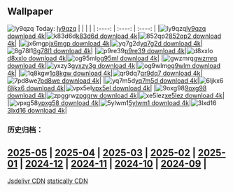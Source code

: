 ## Wallpaper
![ly9qzq](https://w.wallhaven.cc/full/ly/wallhaven-ly9qzq.jpg) Today: [ly9qzq](https://th.wallhaven.cc/small/ly/ly9qzq.jpg)
|      |      |      |
| :----: | :----: | :----: |
|![ly9qzq](https://th.wallhaven.cc/small/ly/ly9qzq.jpg)[ly9qzq download 4k](https://wallhaven.cc/w/ly9qzq)|![k83d6d](https://th.wallhaven.cc/small/k8/k83d6d.jpg)[k83d6d download 4k](https://wallhaven.cc/w/k83d6d)|![852qp2](https://th.wallhaven.cc/small/85/852qp2.jpg)[852qp2 download 4k](https://wallhaven.cc/w/852qp2)|
|![jx6mgp](https://th.wallhaven.cc/small/jx/jx6mgp.jpg)[jx6mgp download 4k](https://wallhaven.cc/w/jx6mgp)|![yq7g2d](https://th.wallhaven.cc/small/yq/yq7g2d.jpg)[yq7g2d download 4k](https://wallhaven.cc/w/yq7g2d)|![8g78l1](https://th.wallhaven.cc/small/8g/8g78l1.jpg)[8g78l1 download 4k](https://wallhaven.cc/w/8g78l1)|
|![p9re39](https://th.wallhaven.cc/small/p9/p9re39.jpg)[p9re39 download 4k](https://wallhaven.cc/w/p9re39)|![d8xxlo](https://th.wallhaven.cc/small/d8/d8xxlo.jpg)[d8xxlo download 4k](https://wallhaven.cc/w/d8xxlo)|![og95ml](https://th.wallhaven.cc/small/og/og95ml.jpg)[og95ml download 4k](https://wallhaven.cc/w/og95ml)|
|![gwzmrq](https://th.wallhaven.cc/small/gw/gwzmrq.jpg)[gwzmrq download 4k](https://wallhaven.cc/w/gwzmrq)|![yxzy3g](https://th.wallhaven.cc/small/yx/yxzy3g.jpg)[yxzy3g download 4k](https://wallhaven.cc/w/yxzy3g)|![og9wlm](https://th.wallhaven.cc/small/og/og9wlm.jpg)[og9wlm download 4k](https://wallhaven.cc/w/og9wlm)|
|![1q8kgw](https://th.wallhaven.cc/small/1q/1q8kgw.jpg)[1q8kgw download 4k](https://wallhaven.cc/w/1q8kgw)|![qr9dq7](https://th.wallhaven.cc/small/qr/qr9dq7.jpg)[qr9dq7 download 4k](https://wallhaven.cc/w/qr9dq7)|![7pd8we](https://th.wallhaven.cc/small/7p/7pd8we.jpg)[7pd8we download 4k](https://wallhaven.cc/w/7pd8we)|
|![yq7m5d](https://th.wallhaven.cc/small/yq/yq7m5d.jpg)[yq7m5d download 4k](https://wallhaven.cc/w/yq7m5d)|![6ljkx6](https://th.wallhaven.cc/small/6l/6ljkx6.jpg)[6ljkx6 download 4k](https://wallhaven.cc/w/6ljkx6)|![vpx5el](https://th.wallhaven.cc/small/vp/vpx5el.jpg)[vpx5el download 4k](https://wallhaven.cc/w/vpx5el)|
|![9oxg98](https://th.wallhaven.cc/small/9o/9oxg98.jpg)[9oxg98 download 4k](https://wallhaven.cc/w/9oxg98)|![zpggrw](https://th.wallhaven.cc/small/zp/zpggrw.jpg)[zpggrw download 4k](https://wallhaven.cc/w/zpggrw)|![xe5lez](https://th.wallhaven.cc/small/xe/xe5lez.jpg)[xe5lez download 4k](https://wallhaven.cc/w/xe5lez)|
|![vpxg58](https://th.wallhaven.cc/small/vp/vpxg58.jpg)[vpxg58 download 4k](https://wallhaven.cc/w/vpxg58)|![5ylwm1](https://th.wallhaven.cc/small/5y/5ylwm1.jpg)[5ylwm1 download 4k](https://wallhaven.cc/w/5ylwm1)|![3lxd16](https://th.wallhaven.cc/small/3l/3lxd16.jpg)[3lxd16 download 4k](https://wallhaven.cc/w/3lxd16)|

### 历史归档：
[2025-05](https://github.com/april-projects/april-wallpaper/tree/main/picture/2025-05/) | [2025-04](https://github.com/april-projects/april-wallpaper/tree/main/picture/2025-04/) | [2025-03](https://github.com/april-projects/april-wallpaper/tree/main/picture/2025-03/) | [2025-02](https://github.com/april-projects/april-wallpaper/tree/main/picture/2025-02/) | [2025-01](https://github.com/april-projects/april-wallpaper/tree/main/picture/2025-01/) | [2024-12](https://github.com/april-projects/april-wallpaper/tree/main/picture/2024-12/) | [2024-11](https://github.com/april-projects/april-wallpaper/tree/main/picture/2024-11/) | [2024-10](https://github.com/april-projects/april-wallpaper/tree/main/picture/2024-10/) | 
[2024-09](https://github.com/april-projects/april-wallpaper/tree/main/picture/2024-09/) | 
---
[Jsdelivr CDN](https://cdn.jsdelivr.net/gh/april-projects/april-wallpaper/api.json)
[statically CDN](https://cdn.statically.io/gh/april-projects/april-wallpaper/main/api.json)